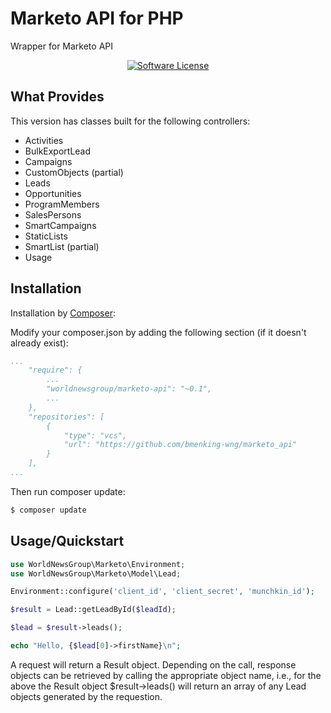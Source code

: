 Marketo API for PHP
===================

Wrapper for Marketo API

<p align="center">
<a href="LICENSE"><img src="https://img.shields.io/github/license/bmenking-wng/marketo_api" alt="Software License"></img></a>
</p>

## What Provides

This version has classes built for the following controllers:
- Activities
- BulkExportLead
- Campaigns
- CustomObjects (partial)
- Leads
- Opportunities
- ProgramMembers
- SalesPersons
- SmartCampaigns
- StaticLists
- SmartList (partial)
- Usage

## Installation

Installation by [Composer](https://getcomposer.org/):

Modify your composer.json by adding the following section (if it doesn't already exist):

```yaml
...
    "require": {
        ...
        "worldnewsgroup/marketo-api": "~0.1",
        ...
    },
    "repositories": [
        {
            "type": "vcs",
            "url": "https://github.com/bmenking-wng/marketo_api"
        }
    ],
...
```

Then run composer update:

```bash
$ composer update
```

## Usage/Quickstart

```php
use WorldNewsGroup\Marketo\Environment;
use WorldNewsGroup\Marketo\Model\Lead;

Environment::configure('client_id', 'client_secret', 'munchkin_id');

$result = Lead::getLeadById($leadId);

$lead = $result->leads();

echo "Hello, {$lead[0]->firstName}\n";

```

A request will return a Result object.  Depending on the call, response objects can be retrieved by
calling the appropriate object name, i.e., for the above the Result object $result->leads() will
return an array of any Lead objects generated by the requestion.



